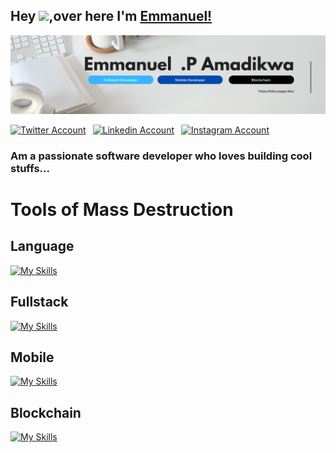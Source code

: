 ## Hey  <img src="https://github.com/TheDudeThatCode/TheDudeThatCode/blob/master/Assets/Hi.gif" width="29">,over here I'm [Emmanuel!](https://linktr.ee/lebemanuel) 

![](githubimg.png)

<!-- Links to Accounts -->

<a href="https://twitter.com/emmanuellebe24"><img src="https://cdn.worldvectorlogo.com/logos/twitter-6.svg" title="Twitter" alt="Twitter Account" width="40"/></a>
&ensp;<a href="https://www.linkedin.com/in/emmanuelphilipel/"><img src="https://cdn.worldvectorlogo.com/logos/linkedin-icon-2.svg" title="Linkedin" alt="Linkedin Account" width="30"/></a> 
&ensp;<a href="https://www.instagram.com/francescociullaroma"><img src="https://cdn.worldvectorlogo.com/logos/instagram-5.svg" title="Instagram" alt="Instagram Account" width="30"/></a> 
<br>

### Am a passionate  software developer who loves building cool stuffs...


# Tools of Mass Destruction

## Language
[![My Skills](https://skillicons.dev/icons?i=js,python,dart,solidity)](https://skillicons.dev)

 ## Fullstack
[![My Skills](https://skillicons.dev/icons?i=react,tailwind,nextjs,nodejs,mongodb,postgres,firebase,figma&theme=dark)](https://skillicons.dev)

 ## Mobile

 [![My Skills](https://skillicons.dev/icons?i=flutter,react)](https://skillicons.dev)


 ## Blockchain
 [![My Skills](https://skillicons.dev/icons?i=hardhart,react)](https://skillicons.dev)




